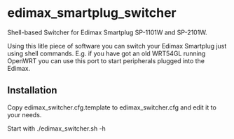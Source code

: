 edimax_smartplug_switcher
=========================

Shell-based Switcher for Edimax Smartplug SP-1101W and SP-2101W.

Using this litle piece of software you can switch your Edimax Smartplug just using shell commands. E.g. if you have got an old WRT54GL running OpenWRT you can use this port to start peripherals plugged into the Edimax.

Installation
------------

Copy edimax_switcher.cfg.template to edimax_switcher.cfg and edit it to your needs.

Start with ./edimax_switcher.sh -h


